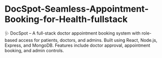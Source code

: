 # DocSpot-Seamless-Appointment-Booking-for-Health-fullstack
🩺 DocSpot – A full-stack doctor appointment booking system with role-based access for patients, doctors, and admins. Built using React, Node.js, Express, and MongoDB. Features include doctor approval, appointment booking, and admin controls.
